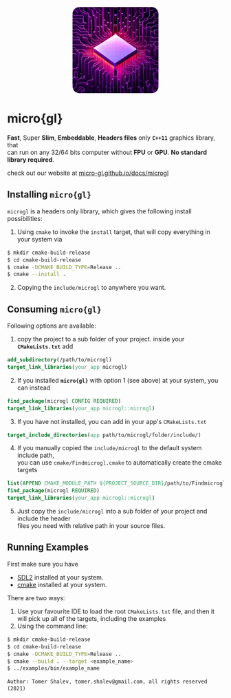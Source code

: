 <div align='center'>
<img src='microgl-512-logo-rounded.png' style='height: 200px;'/>
</div>

# micro{gl}
**Fast**, Super **Slim**, **Embeddable**, **Headers files** only **`C++11`** graphics library, that  
can run on any 32/64 bits computer without **FPU** or **GPU**. **No standard library required**.


check out our website at [micro-gl.github.io/docs/microgl](https://micro-gl.github.io/docs/microgl)

## Installing `micro{gl}`
`microgl` is a headers only library, which gives the following install possibilities:
1. Using `cmake` to invoke the `install` target, that will copy everything in your system via
```bash
$ mkdir cmake-build-release
$ cd cmake-build-release
$ cmake -DCMAKE_BUILD_TYPE=Release ..
$ cmake --install .
```
2. Copying the `include/microgl` to anywhere you want.

## Consuming `micro{gl}`
Following options are available:
1. copy the project to a sub folder of your project. inside your **`CMakeLists.txt`** add
```cmake
add_subdirectory(/path/to/microgl)
target_link_libraries(your_app microgl)
```
2. If you installed **`micro{gl}`** with option 1 (see above) at your system, you can instead
```cmake
find_package(microgl CONFIG REQUIRED)
target_link_libraries(your_app microgl::microgl)
```
3. If you have not installed, you can add in your app's `CMakeLists.txt`
```cmake
target_include_directories(app path/to/microgl/folder/include/)
```
4. If you manually copied the `include/microgl` to the default system include path,  
you can use `cmake/Findmicrogl.cmake` to automatically create the cmake targets
```cmake
list(APPEND CMAKE_MODULE_PATH ${PROJECT_SOURCE_DIR}/path/to/Findmicrogl/folder)
find_package(microgl REQUIRED)
target_link_libraries(your_app microgl::microgl)
```
5. Just copy the `include/microgl` into a sub folder of your project and include the header  
files you need with relative path in your source files.

## Running Examples
First make sure you have 
 - [SDL2](https://www.libsdl.org/) installed at your system.  
 - [cmake](https://cmake.org/download/) installed at your system.

There are two ways:
1. Use your favourite IDE to load the root `CMakeLists.txt` file, and then it   
   will pick up all of the targets, including the examples
2. Using the command line:
```bash
$ mkdir cmake-build-release
$ cd cmake-build-release
$ cmake -DCMAKE_BUILD_TYPE=Release ..
$ cmake --build . --target <example_name>
$ ../examples/bin/example_name
```

```text
Author: Tomer Shalev, tomer.shalev@gmail.com, all rights reserved (2021)
```
